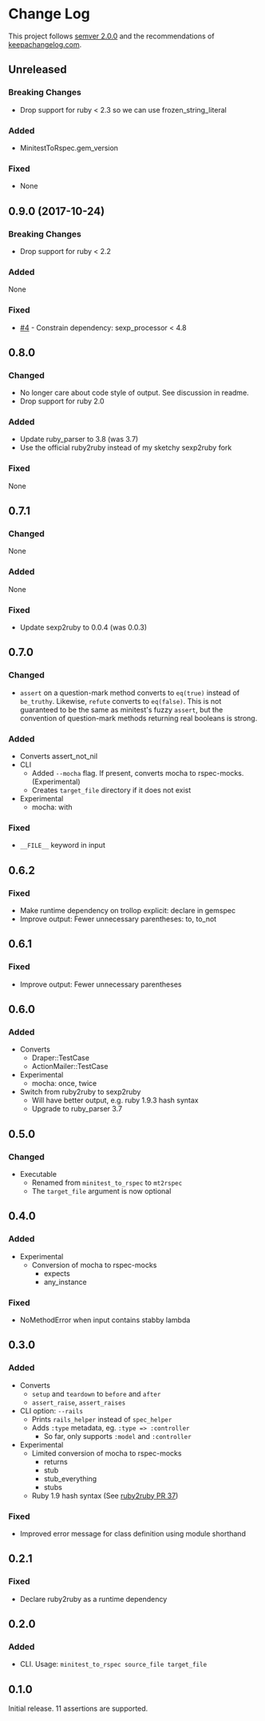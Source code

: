 Change Log
==========

This project follows [semver 2.0.0][1] and the recommendations
of [keepachangelog.com][2].

Unreleased
-----

### Breaking Changes

- Drop support for ruby < 2.3 so we can use frozen_string_literal

### Added

- MinitestToRspec.gem_version

### Fixed

- None

0.9.0 (2017-10-24)
-----

### Breaking Changes

- Drop support for ruby < 2.2

### Added

None

### Fixed

- [#4](https://github.com/jaredbeck/minitest_to_rspec/issues/4) - Constrain
  dependency: sexp_processor < 4.8

0.8.0
-----

### Changed

- No longer care about code style of output. See discussion in readme.
- Drop support for ruby 2.0

### Added

- Update ruby_parser to 3.8 (was 3.7)
- Use the official ruby2ruby instead of my sketchy sexp2ruby fork

### Fixed

None

0.7.1
-----

### Changed

None

### Added

None

### Fixed

- Update sexp2ruby to 0.0.4 (was 0.0.3)

0.7.0
-----

### Changed
- `assert` on a question-mark method converts to `eq(true)` instead
  of `be_truthy`. Likewise, `refute` converts to `eq(false)`. This is not
  guaranteed to be the same as minitest's fuzzy `assert`, but the convention of
  question-mark methods returning real booleans is strong.

### Added
- Converts assert_not_nil
- CLI
  - Added `--mocha` flag. If present, converts mocha to
    rspec-mocks. (Experimental)
  - Creates `target_file` directory if it does not exist
- Experimental
  - mocha: with

### Fixed
- `__FILE__` keyword in input

0.6.2
-----

### Fixed
- Make runtime dependency on trollop explicit: declare in gemspec
- Improve output: Fewer unnecessary parentheses: to, to_not

0.6.1
-----

### Fixed
- Improve output: Fewer unnecessary parentheses

0.6.0
-----

### Added
- Converts
  - Draper::TestCase
  - ActionMailer::TestCase
- Experimental
  - mocha: once, twice
- Switch from ruby2ruby to sexp2ruby
  - Will have better output, e.g. ruby 1.9.3 hash syntax
  - Upgrade to ruby_parser 3.7

0.5.0
-----

### Changed
- Executable
  - Renamed from `minitest_to_rspec` to `mt2rspec`
  - The `target_file` argument is now optional

0.4.0
-----

### Added
- Experimental
  - Conversion of mocha to rspec-mocks
    - expects
    - any_instance

### Fixed
- NoMethodError when input contains stabby lambda

0.3.0
-----

### Added
- Converts
  - `setup` and `teardown` to `before` and `after`
  - `assert_raise`, `assert_raises`
- CLI option: `--rails`
  - Prints `rails_helper` instead of `spec_helper`
  - Adds `:type` metadata, eg. `:type => :controller`
    - So far, only supports `:model` and `:controller`
- Experimental
  - Limited conversion of mocha to rspec-mocks
    - returns
    - stub
    - stub_everything
    - stubs
  - Ruby 1.9 hash syntax (See [ruby2ruby PR 37][3])

### Fixed
- Improved error message for class definition using module shorthand

0.2.1
-----

### Fixed
- Declare ruby2ruby as a runtime dependency

0.2.0
-----

### Added
- CLI.  Usage: `minitest_to_rspec source_file target_file`

0.1.0
-----

Initial release.  11 assertions are supported.

[1]: http://semver.org/spec/v2.0.0.html
[2]: http://keepachangelog.com/
[3]: https://github.com/seattlerb/ruby2ruby/pull/37
